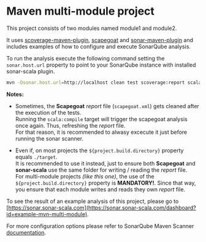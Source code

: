 Maven multi-module project
===

This project consists of two modules named module1 and module2.

It uses [scoverage-maven-plugin](https://github.com/scoverage/scoverage-maven-plugin), [scapegoat](https://github.com/sksamuel/scapegoat#maven) and [sonar-maven-plugin](https://github.com/SonarSource/sonar-scanner-maven) and includes examples of how to configure and execute SonarQube analysis.

To run the analysis execute the following command setting the `sonar.host.url` property to point to your SonarQube instance with installed sonar-scala plugin.

```bash
mvn -Dsonar.host.url=http://localhost clean test scoverage:report scala:compile sonar:sonar
```

**Notes:**

+ Sometimes, the **Scapegoat** _report_ file (`scapegoat.xml`) gets cleaned after the execution of the tests.  
  Running the `scala:compile` target will trigger the scapegoat analysis once again. Thus, refreshing the _report_ file.  
  For that reason, it is recommended to alwasy excecute it just before running the sonar scanner.

+ Even if, on most projects the `${project.build.directory}` property equals `./target`.  
  It is recommended to use it instead, just to ensure both **Scapegoat** and **sonar-scala** use the same folder for writing / reading the _report_ file.  
  For multi-module projects _(like this one)_, the use of the `${project.build.directory}` property is **MANDATORY!**.
  Since that way, you ensure that each module writes and reads they own _report_ file.

To see the result of an example analysis of this project, please go to [https://sonar.sonar-scala.com](https://sonar.sonar-scala.com/dashboard?id=example-mvn-multi-module).

For more configuration options please refer to SonarQube Maven Scanner [documentation](https://docs.sonarqube.org/display/SCAN/Analyzing+with+SonarQube+Scanner+for+Maven).
